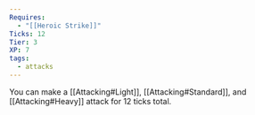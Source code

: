 ```yaml
---
Requires:
  - "[[Heroic Strike]]"
Ticks: 12
Tier: 3
XP: 7
tags:
  - attacks
---
```

You can make a [[Attacking#Light]], [[Attacking#Standard]], and [[Attacking#Heavy]] attack for 12 ticks total.